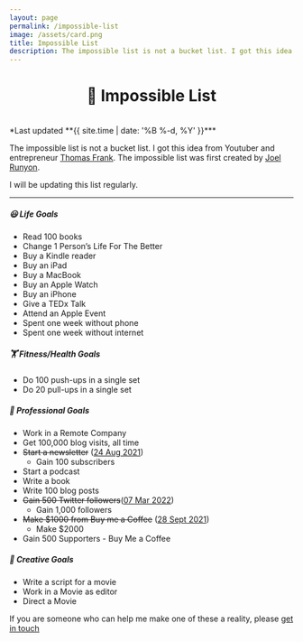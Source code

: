 ```yaml
---	
layout: page
permalink: /impossible-list
image: /assets/card.png
title: Impossible List
description: The impossible list is not a bucket list. I got this idea from Youtuber and entrepreneur Thomas Frank
---
```

<h1 style="text-align:center;" >🎯️ Impossible List</h1>

<br>
*Last updated **{{ site.time | date: '%B %-d, %Y' }}***


The impossible list is not a bucket list. I got this idea from Youtuber and entrepreneur [Thomas Frank](https://thomasjfrank.com/). The impossible list was first created by [Joel Runyon](https://impossiblehq.com/impossible-list/).

I will be updating this list regularly.

---

##### 😃 Life Goals

- Read 100 books
- Change 1 Person’s Life For The Better
- Buy a Kindle reader
- Buy an iPad
- Buy a MacBook
- Buy an Apple Watch
- Buy an iPhone
- Give a TEDx Talk
- Attend an Apple Event
- Spent one week without phone
- Spent one week without internet

##### 🏋️ Fitness/Health Goals

- Do 100 push-ups in a single set
- Do 20 pull-ups in a single set

##### 💼 Professional Goals

- Work in a Remote Company
- Get 100,000 blog visits, all time
- ~~Start a newsletter~~ ([24 Aug 2021](/microblog/launched-my-newsletter))
    - Gain 100 subscribers
- Start a podcast
- Write a book
- Write 100 blog posts
- ~~Gain 500 Twitter followers~~([07 Mar 2022](https://twitter.com/vyshnav_xyz/status/1500835594146045956?s=20&t=FnJ5ABgt-1QFaIgl42AuaA))
    - Gain 1,000 followers
- ~~Make $1000 from Buy me a Coffee~~ ([28 Sept 2021](/microblog/made-my-first-1000-on-the-internet))
    - Make $2000
- Gain 500 Supporters - Buy Me a Coffee

##### 🎨 Creative Goals

- Write a script for a movie
- Work in a Movie as editor
- Direct a Movie

If you are someone who can help me make one of these a reality, please [get in touch](mailto:hi@vyshnav.xyz)